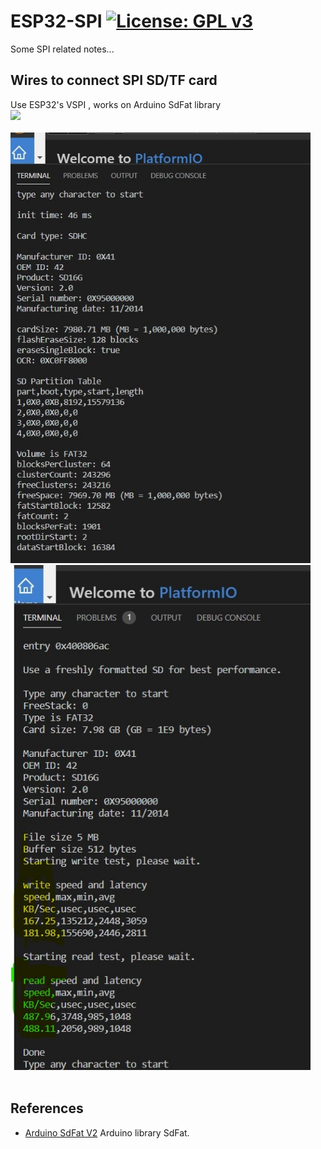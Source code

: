 # ESP32-SPI  [![License: GPL v3](https://img.shields.io/badge/License-GPLv3-blue.svg)](https://www.gnu.org/licenses/gpl-3.0)<br>
Some SPI related notes...
 


## Wires to connect SPI SD/TF card <br>
Use ESP32's VSPI , works on Arduino SdFat library<br>
<img src="pic/ESP32-SD" width=640 /> &nbsp;&nbsp;&nbsp;<br><br>
<img src="pic/SdInfo.jpg" width=480 /> &nbsp;<img src="pic/SdBench.jpg" width=480 /><br><br>



## References
  - [Arduino SdFat V2](https://github.com/greiman/SdFat) Arduino library SdFat.
